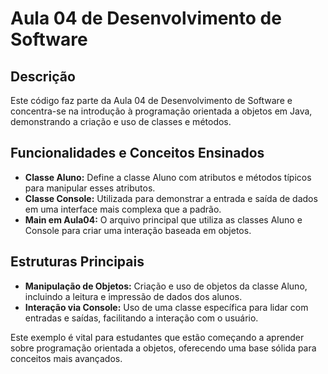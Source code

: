 
# Aula 04 de Desenvolvimento de Software

## Descrição
Este código faz parte da Aula 04 de Desenvolvimento de Software e concentra-se na introdução à programação orientada a objetos em Java, demonstrando a criação e uso de classes e métodos.

## Funcionalidades e Conceitos Ensinados
- **Classe Aluno:** Define a classe Aluno com atributos e métodos típicos para manipular esses atributos.
- **Classe Console:** Utilizada para demonstrar a entrada e saída de dados em uma interface mais complexa que a padrão.
- **Main em Aula04:** O arquivo principal que utiliza as classes Aluno e Console para criar uma interação baseada em objetos.

## Estruturas Principais
- **Manipulação de Objetos:** Criação e uso de objetos da classe Aluno, incluindo a leitura e impressão de dados dos alunos.
- **Interação via Console:** Uso de uma classe específica para lidar com entradas e saídas, facilitando a interação com o usuário.

Este exemplo é vital para estudantes que estão começando a aprender sobre programação orientada a objetos, oferecendo uma base sólida para conceitos mais avançados.